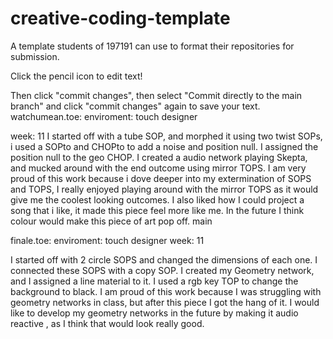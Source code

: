 # creative-coding-template
A template students of 197191 can use to format their repositories for submission.

Click the pencil icon to edit text!

Then click "commit changes", then select "Commit directly to the main branch" and click "commit changes" again to save your text.
watchumean.toe:
enviroment: touch designer

week: 11
I started off with a tube SOP, and morphed it using two twist SOPs, i used a SOPto and CHOPto to add a noise and position null. I assigned the position null to the geo CHOP. I created a audio network playing Skepta, and mucked around with the end outcome using mirror TOPS. I am very proud of this work because i dove deeper into my extermination of SOPS and TOPS, I really enjoyed playing around with the mirror TOPS as it would give me the coolest looking outcomes. I also liked how I could project a song that i like, it made this piece feel more like me. In the future I think colour would make this piece of art pop off.
main

finale.toe:
enviroment: touch designer
week: 11

I started off with 2 circle SOPS and changed the dimensions of each one. I connected these SOPS with a copy SOP. I created my Geometry network, and I assigned a line material to it. I used a rgb key TOP to change the background to black. I am proud of this work because I was struggling with geometry networks in class, but after this piece I got the hang of it. I would like to develop my geometry networks in the future by making it audio reactive , as I think that would look really good.
